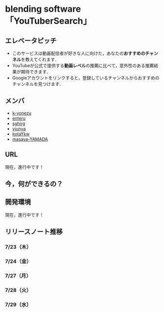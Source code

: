 # blending software「YouTuberSearch」
## エレベータピッチ
- このサービスは動画配信者が好きな人に向けた，あなたの**おすすめのチャンネル**を教えてくれます．
- YouTubeが公式で提供する**動画レベル**の推薦に比べて，意外性のある推薦結果が期待できます．
- Googleアカウントをリンクすると，登録しているチャンネルからおすすめのチャンネルを見つけます．


## メンバ
- [k-yonezu](https://github.com/k-yonezu)
- [enteru](https://github.com/enteru)
- [sghirg](https://github.com/sghirg)
- [yjunya](https://github.com/yjunya)
- [kotaYkw](https://github.com/kotaYkw)
- [masaya-YAMADA](https://github.com/masaya-YAMADA)


## URL
現在，進行中です！

## 今，何ができるの？
<!-- - サービスのトップページを開くことができます！ -->

## 開発環境
現在，進行中です！
<!-- - Ruby on Rails <font color="DeepPink">[ばーじょんをかく]</font> -->
<!-- - 環境構築はDockerを使っています． -->

## リリースノート推移
### 7/23（木）
### 7/24（金）
### 7/27（月）
### 7/28（火）
### 7/29（水）


